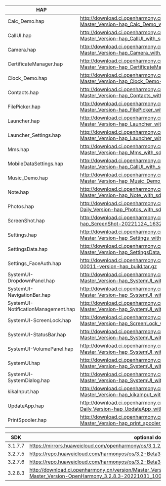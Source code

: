 | HAP | permanent archive addresses |
| - | - |
| Calc_Demo.hap | http://download.ci.openharmony.cn/version/Master_Version/hap_Calc_Demo_with_sdk/20230525_151316/version-Master_Version-hap_Calc_Demo_with_sdk-20230525_151316-hap_Calc_Demo_with_sdk.tar.gz |
| CallUI.hap | http://download.ci.openharmony.cn/version/Master_Version/hap_CallUI_with_sdk/20230529_155953/version-Master_Version-hap_CallUI_with_sdk-20230529_155953-hap_CallUI_with_sdk.tar.gz |
| Camera.hap | http://download.ci.openharmony.cn/version/Master_Version/hap_Camera_with_sdk/20230809_102958/version-Master_Version-hap_Camera_with_sdk-20230809_102958-hap_Camera_with_sdk.tar.gz |
| CertificateManager.hap | http://download.ci.openharmony.cn/version/Master_Version/hap_CertificateManager_with_sdk/20230811_113722/version-Master_Version-hap_CertificateManager_with_sdk-20230811_113722-hap_CertificateManager_with_sdk.tar.gz |
| Clock_Demo.hap | http://download.ci.openharmony.cn/version/Master_Version/hap_Clock_Demo/20221206_214559/version-Master_Version-hap_Clock_Demo-20221206_214559-hap_Clock_Demo.tar.gz |
| Contacts.hap | http://download.ci.openharmony.cn/version/Master_Version/hap_Contacts_with_sdk/20230816_173932/version-Master_Version-hap_Contacts_with_sdk-20230816_173932-hap_Contacts_with_sdk.tar.gz |
| FilePicker.hap | http://download.ci.openharmony.cn/version/Master_Version/hap_FilePicker_with_sdk/20230426_153237/version-Master_Version-hap_FilePicker_with_sdk-20230426_153237-hap_FilePicker_with_sdk.tar.gz |
| Launcher.hap | http://download.ci.openharmony.cn/version/Master_Version/hap_Launcher_with_sdk/20230825_111611/version-Master_Version-hap_Launcher_with_sdk-20230825_111611-hap_Launcher_with_sdk.tar.gz |
| Launcher_Settings.hap | http://download.ci.openharmony.cn/version/Master_Version/hap_Launcher_with_sdk/20230825_111611/version-Master_Version-hap_Launcher_with_sdk-20230825_111611-hap_Launcher_with_sdk.tar.gz |
| Mms.hap | http://download.ci.openharmony.cn/version/Master_Version/hap_Mms_with_sdk/20230726_171755/version-Master_Version-hap_Mms_with_sdk-20230726_171755-hap_Mms_with_sdk.tar.gz |
| MobileDataSettings.hap | http://download.ci.openharmony.cn/version/Master_Version/hap_CallUI_with_sdk/20230529_155953/version-Master_Version-hap_CallUI_with_sdk-20230529_155953-hap_CallUI_with_sdk.tar.gz |
| Music_Demo.hap | http://download.ci.openharmony.cn/version/Master_Version/hap_Music_Demo_with_sdk/20230524_151914/version-Master_Version-hap_Music_Demo_with_sdk-20230524_151914-hap_Music_Demo_with_sdk.tar.gz |
| Note.hap | http://download.ci.openharmony.cn/version/Master_Version/hap_Note_with_sdk/20230810_105629/version-Master_Version-hap_Note_with_sdk-20230810_105629-hap_Note_with_sdk.tar.gz |
| Photos.hap | http://download.ci.openharmony.cn/version/Daily_Version/hap_Photos_with_sdk/20230817_113851/version-Daily_Version-hap_Photos_with_sdk-20230817_113851-hap_Photos_with_sdk.tar.gz |
| ScreenShot.hap | http://download.ci.openharmony.cn/version/Master_Version/hap_ScreenShot/20221124_163242/version-Master_Version-hap_ScreenShot-20221124_163242-hap_ScreenShot.tar.gz |
| Settings.hap | http://download.ci.openharmony.cn/version/Master_Version/hap_Settings_with_sdk/20230824_161943/version-Master_Version-hap_Settings_with_sdk-20230824_161943-hap_Settings_with_sdk.tar.gz |
| SettingsData.hap | http://download.ci.openharmony.cn/version/Master_Version/hap_SettingsData_with_sdk/20230329_115110/version-Master_Version-hap_SettingsData_with_sdk-20230329_115110-hap_SettingsData_with_sdk.tar.gz |
| Settings_FaceAuth.hap | http://download.ci.openharmony.cn/Artifacts/hap_build/20230424-1-00011/version/Artifacts-hap_build-20230424-1-00011-version-hap_build.tar.gz |
| SystemUI-DropdownPanel.hap | http://download.ci.openharmony.cn/version/Master_Version/hap_SystemUI_with_sdk/20230816_211916/version-Master_Version-hap_SystemUI_with_sdk-20230816_211916-hap_SystemUI_with_sdk.tar.gz |
| SystemUI-NavigationBar.hap | http://download.ci.openharmony.cn/version/Master_Version/hap_SystemUI_with_sdk/20230816_211916/version-Master_Version-hap_SystemUI_with_sdk-20230816_211916-hap_SystemUI_with_sdk.tar.gz |
| SystemUI-NotificationManagement.hap | http://download.ci.openharmony.cn/version/Master_Version/hap_SystemUI_with_sdk/20230816_211916/version-Master_Version-hap_SystemUI_with_sdk-20230816_211916-hap_SystemUI_with_sdk.tar.gz |
| SystemUI-ScreenLock.hap | http://download.ci.openharmony.cn/version/Master_Version/hap_ScreenLock_with_sdk/20230802_110153/version-Master_Version-hap_ScreenLock_with_sdk-20230802_110153-hap_ScreenLock_with_sdk.tar.gz |
| SystemUI-StatusBar.hap | http://download.ci.openharmony.cn/version/Master_Version/hap_SystemUI_with_sdk/20230816_211916/version-Master_Version-hap_SystemUI_with_sdk-20230816_211916-hap_SystemUI_with_sdk.tar.gz |
| SystemUI-VolumePanel.hap | http://download.ci.openharmony.cn/version/Master_Version/hap_SystemUI_with_sdk/20230816_211916/version-Master_Version-hap_SystemUI_with_sdk-20230816_211916-hap_SystemUI_with_sdk.tar.gz |
| SystemUI.hap | http://download.ci.openharmony.cn/version/Master_Version/hap_SystemUI_with_sdk/20230816_211916/version-Master_Version-hap_SystemUI_with_sdk-20230816_211916-hap_SystemUI_with_sdk.tar.gz |
| SystemUI-SystemDialog.hap | http://download.ci.openharmony.cn/version/Master_Version/hap_SystemUI_with_sdk/20230816_211916/version-Master_Version-hap_SystemUI_with_sdk-20230816_211916-hap_SystemUI_with_sdk.tar.gz |
| kikaInput.hap | http://download.ci.openharmony.cn/version/Master_Version/hap_kikaInput_with_sdk/20230814_173948/version-Master_Version-hap_kikaInput_with_sdk-20230814_173948-hap_kikaInput_with_sdk.tar.gz |
| UpdateApp.hap | http://download.ci.openharmony.cn/version/Daily_Version/hap_UpdateApp_with_sdk/20230605_003549/version-Daily_Version-hap_UpdateApp_with_sdk-20230605_003549-hap_UpdateApp_with_sdk.tar.gz |
| PrintSpooler.hap | http://download.ci.openharmony.cn/version/Master_Version/hap_print_spooler_with_sdk/20230814_192651/version-Master_Version-hap_print_spooler_with_sdk-20230814_192651-hap_print_spooler_with_sdk.tar.gz |

| SDK | optional download urls |
| - | - |
| 3.1.7.7 | https://mirrors.huaweicloud.com/openharmony/os/3.1.2/sdk-patch/ohos-sdk-full.tar.gz |
| 3.2.7.5 | https://repo.huaweicloud.com/harmonyos/os/3.2-Beta3/ohos-sdk-windows_linux-full.tar.gz |
| 3.2.7.6 | https://repo.huaweicloud.com/harmonyos/os/3.2-Beta3/sdk-patch/ohos-sdk-full.tar.gz |
| 3.2.8.3 | http://download.ci.openharmony.cn/version/Master_Version/OpenHarmony_3.2.8.3/20221031_100640/version-Master_Version-OpenHarmony_3.2.8.3-20221031_100640-ohos-sdk-full.tar.gz |
